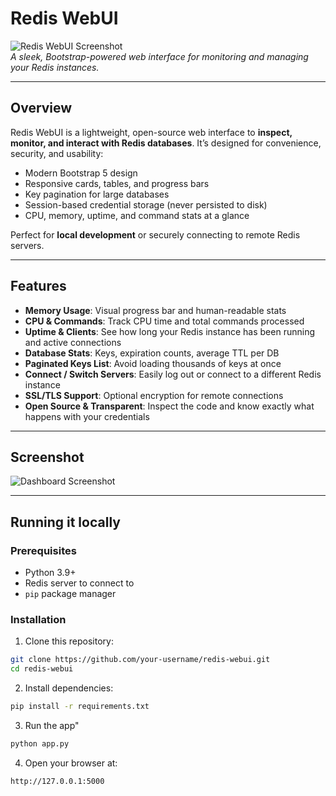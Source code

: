 # Redis WebUI

![Redis WebUI Screenshot](screenshot.png)  
*A sleek, Bootstrap-powered web interface for monitoring and managing your Redis instances.*

---

## Overview

Redis WebUI is a lightweight, open-source web interface to **inspect, monitor, and interact with Redis databases**. It’s designed for convenience, security, and usability:

- Modern Bootstrap 5 design
- Responsive cards, tables, and progress bars
- Key pagination for large databases
- Session-based credential storage (never persisted to disk)
- CPU, memory, uptime, and command stats at a glance

Perfect for **local development** or securely connecting to remote Redis servers.

---

## Features

- **Memory Usage**: Visual progress bar and human-readable stats
- **CPU & Commands**: Track CPU time and total commands processed
- **Uptime & Clients**: See how long your Redis instance has been running and active connections
- **Database Stats**: Keys, expiration counts, average TTL per DB
- **Paginated Keys List**: Avoid loading thousands of keys at once
- **Connect / Switch Servers**: Easily log out or connect to a different Redis instance
- **SSL/TLS Support**: Optional encryption for remote connections
- **Open Source & Transparent**: Inspect the code and know exactly what happens with your credentials

---

## Screenshot

![Dashboard Screenshot](dashboard-screenshot.png)

---

## Running it locally

### Prerequisites

- Python 3.9+
- Redis server to connect to
- `pip` package manager

### Installation

1. Clone this repository:

```bash
git clone https://github.com/your-username/redis-webui.git
cd redis-webui
```

2. Install dependencies:

```bash
pip install -r requirements.txt
```

3. Run the app"

```bash
python app.py
```

4. Open your browser at:

```
http://127.0.0.1:5000
```